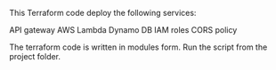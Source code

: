 This Terraform code deploy the following services: 

API gateway
AWS Lambda
Dynamo DB
IAM roles
CORS policy

The terraform code is written in modules form. Run the script from the project folder.
